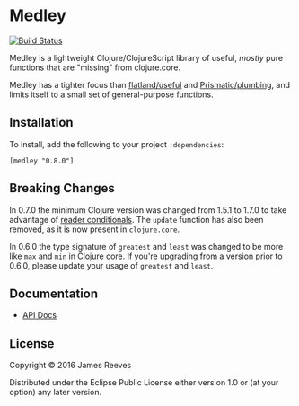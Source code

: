 # Medley

[![Build Status](https://travis-ci.org/weavejester/medley.svg?branch=master)](https://travis-ci.org/weavejester/medley)

Medley is a lightweight Clojure/ClojureScript library of useful,
*mostly* pure functions that are "missing" from clojure.core.

Medley has a tighter focus than [flatland/useful][1] and
[Prismatic/plumbing][2], and limits itself to a small set of
general-purpose functions.

[1]: https://github.com/flatland/useful
[2]: https://github.com/prismatic/plumbing

## Installation

To install, add the following to your project `:dependencies`:

    [medley "0.8.0"]

## Breaking Changes

In 0.7.0 the minimum Clojure version was changed from 1.5.1 to 1.7.0
to take advantage of [reader conditionals][3]. The `update` function
has also been removed, as it is now present in `clojure.core`.

In 0.6.0 the type signature of `greatest` and `least` was changed to be more
like `max` and `min` in Clojure core. If you're upgrading from a version prior
to 0.6.0, please update your usage of `greatest` and `least`.

[3]: http://dev.clojure.org/display/design/Reader+Conditionals

## Documentation

* [API Docs](http://weavejester.github.io/medley/medley.core.html)

## License

Copyright © 2016 James Reeves

Distributed under the Eclipse Public License either version 1.0 or (at
your option) any later version.

